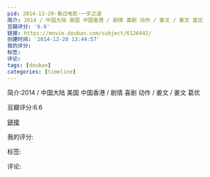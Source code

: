 ```yaml
---
pid: 2014-12-20-看过电影-一步之遥
简介: 2014 / 中国大陆 美国 中国香港 / 剧情 喜剧 动作 / 姜文 / 姜文 葛优
豆瓣评分: '6.6'
链接: https://movie.douban.com/subject/6126442/
创建时间: '2014-12-20 13:44:57'
我的评分:
标签:
评论:
tags: [douban]
categories: [timeline]
---
```

简介:2014 / 中国大陆 美国 中国香港 / 剧情 喜剧 动作 / 姜文 / 姜文 葛优

豆瓣评分:6.6

[链接](https://movie.douban.com/subject/6126442/)

我的评分:

标签:

评论:

